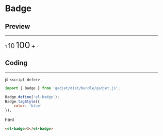 # Badge

## Preview
---
<div class="preview">
    <el-badge class="blue">1</el-badge>
    <el-badge class="green" style="font-size: 1.5em;">10</el-badge>
    <el-badge class="yellow" style="font-size: 2em;">100</el-badge>
    <el-badge class="red" style="font-size: 1.5em;">+</el-badge>
    <el-badge class="purple">-</el-badge>
</div>

## Coding
---

<el-code-title>js `<script defer>`</el-code-title>
```js
import { Badge } from 'gadjet/dist/bundle/gadjet.js';

Badge.define('el-badge');
Badge.tagStyle({
    color: 'blue'
});
```

<el-code-title>html</el-code-title>
```html
<el-badge>1</el-badge>
```